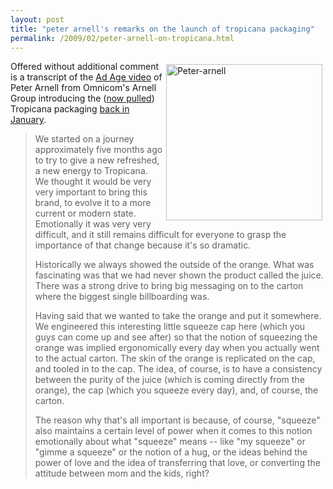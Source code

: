 ```yaml
---
layout: post
title: "peter arnell's remarks on the launch of tropicana packaging"
permalink: /2009/02/peter-arnell-on-tropicana.html
---
```


<p><a style="float: right;" href="http://adage.com/brightcove/lineup.php?lineup=1266084202"><img class="at-xid-6a00d8341c4f5f53ef0111689a472c970c" style="width: 250px; margin: 5px;" alt="Peter-arnell" src="https://sippey.typepad.com/.a/6a00d8341c4f5f53ef0111689a472c970c-250wi" /></a>
Offered without additional comment is a transcript of the <a href="http://adage.com/brightcove/lineup.php?lineup=1266084202">Ad Age video</a> of Peter Arnell from Omnicom's Arnell Group introducing the (<a href="http://www.nytimes.com/2009/02/23/business/media/23adcol.html">now pulled</a>) Tropicana packaging <a href="http://www.nytimes.com/2009/01/08/business/media/08adco.html">back in January</a>.</p>

<blockquote>
  <p>We started on a journey approximately five months ago to try to give a new refreshed, a new energy to Tropicana.  We thought it would be very very important to bring this brand, to evolve it to a more current or modern state.  Emotionally it was very very difficult, and it still remains difficult for everyone to grasp the importance of that change because it's so dramatic.  </p>

  <p>Historically we always showed the outside of the orange.  What was fascinating was that we had never shown the product called the juice.  There was a strong drive to bring big messaging on to the carton where the biggest single billboarding was.  </p>

  <p>Having said that we wanted to take the orange and put it somewhere.  We engineered this interesting little squeeze cap here (which you guys can come up and see after) so that the notion of squeezing the orange was implied ergonomically every day when you actually went to the actual carton.  The skin of the orange is replicated on the cap, and tooled in to the cap.  The idea, of course, is to have a consistency between the purity of the juice (which is coming directly from the orange), the cap (which you squeeze every day), and, of course, the carton.</p>

  <p>The reason why that's all important is because, of course, "squeeze" also maintains a certain level of power when it comes to this notion emotionally about what "squeeze" means -- like "my squeeze" or "gimme a squeeze" or the notion of a hug, or the ideas behind the power of love and the idea of transferring that love, or converting the attitude between mom and the kids, right?</p>
</blockquote>



